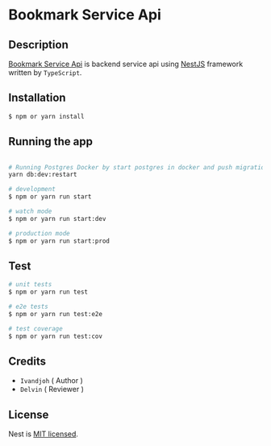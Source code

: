 # Bookmark Service Api

## Description

[Bookmark Service Api](https://github.com/ivandi1980/bookmark-service-api) is backend service api using [NestJS](https://nestjs.com/) framework written by `TypeScript`.

## Installation

```bash
$ npm or yarn install
```

## Running the app

```bash

# Running Postgres Docker by start postgres in docker and push migrations
yarn db:dev:restart

# development
$ npm or yarn run start

# watch mode
$ npm or yarn run start:dev

# production mode
$ npm or yarn run start:prod
```

## Test

```bash
# unit tests
$ npm or yarn run test

# e2e tests
$ npm or yarn run test:e2e

# test coverage
$ npm or yarn run test:cov
```

## Credits

- `Ivandjoh` ( Author )
- `Delvin` ( Reviewer )

## License

Nest is [MIT licensed](LICENSE).

